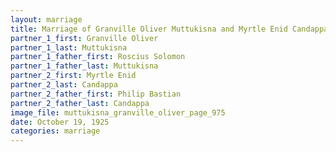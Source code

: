 ```yaml
---
layout: marriage
title: Marriage of Granville Oliver Muttukisna and Myrtle Enid Candappa
partner_1_first: Granville Oliver
partner_1_last: Muttukisna
partner_1_father_first: Roscius Solomon
partner_1_father_last: Muttukisna
partner_2_first: Myrtle Enid
partner_2_last: Candappa
partner_2_father_first: Philip Bastian
partner_2_father_last: Candappa
image_file: muttukisna_granville_oliver_page_975
date: October 19, 1925
categories: marriage
---
```


